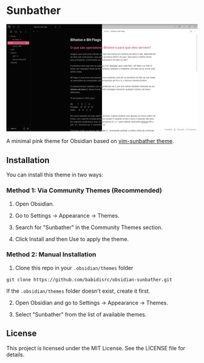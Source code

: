 # Sunbather

![screenshot](screenshot.png)

A minimal pink theme for Obsidian based on [vim-sunbather theme][].

[vim-sunbather theme]: https://github.com/nikolvs/vim-sunbather

## Installation

You can install this theme in two ways:

### Method 1: Via Community Themes (Recommended)

1. Open Obsidian.

2. Go to Settings → Appearance → Themes.

3. Search for "Sunbather" in the Community Themes section.

4. Click Install and then Use to apply the theme.

### Method 2: Manual Installation

1. Clone this repo in your `.obsidian/themes` folder

```
git clone https://github.com/babidisrc/obsidian-sunbather.git
```
If the `.obsidian/themes` folder doesn't exist, create it first.

2. Open Obsidian and go to Settings → Appearance  →  Themes.

3. Select "Sunbather" from the list of available themes.

## License

This project is licensed under the MIT License. See the LICENSE file for details.
